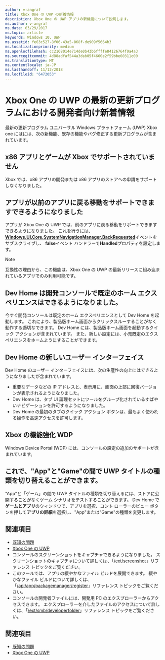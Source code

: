 ```yaml
---
author: v-angraf
title: Xbox One の UWP の新着情報
description: Xbox One の UWP アプリの新機能について説明します。
ms.author: v-angraf
ms.date: 03/29/2017
ms.topic: article
keywords: Windows 10, UWP
ms.assetid: fe63c527-8f06-43a5-868f-de909f5664b3
ms.localizationpriority: medium
ms.openlocfilehash: cc2168014e714de0b43b6ffffe84126764f0a4a3
ms.sourcegitcommit: 4d88adfaf544a3dab05f4660e2f59bbe60311c00
ms.translationtype: MT
ms.contentlocale: ja-JP
ms.lasthandoff: 11/12/2018
ms.locfileid: "6472053"
---
```

# <a name="whats-new-for-developers-in-the-latest-update-of-uwp-on-xbox-one"></a>Xbox One の UWP の最新の更新プログラムにおける開発者向け新着情報

最新の更新プログラム ユニバーサル Windows プラットフォーム (UWP) Xbox one にはには、次の新機能、既存の機能やバグ修正する更新プログラムが含まれています。

## <a name="x86-apps-and-games-are-no-longer-supported-on-xbox"></a>x86 アプリとゲームが Xbox でサポートされていません  
Xbox では、x86 アプリの開発または x86 アプリのストアへの申請をサポートしなくなりました。

## <a name="apps-can-now-support-navigating-back-to-the-previous-app"></a>アプリが以前のアプリに戻る移動をサポートできますできるようになりました 
アプリが Xbox One の UWP では、前のアプリに戻る移動をサポートできますできるようになりました。 これを行うには、 [**Windows.UI.Core.SystemNavigationManager.BackRequested**](https://msdn.microsoft.com/library/windows/apps/dn893595)イベントをサブスクライブし、 **false**イベント ハンドラーで**Handled**プロパティを設定します。

> [!NOTE]
> 互換性の理由から、この機能は、Xbox One の UWP の最新リリースに組み込まれているアプリでのみ利用可能です。 

## <a name="dev-home-is-now-the-default-home-experience-on-development-consoles"></a>Dev Home は開発コンソールで既定のホーム エクスペリエンスはできるようになりました。
今すぐ開発コンソールは既定のホーム エクスペリエンスとして Dev Home を起動します。 これにより、製品版ホーム画面からクリックスルーすることがなく動作する適切なできます。 Dev Home には、製品版ホーム画面を起動するクイック アクションが含まれています。 また、新しい設定には、小売既定のエクスペリエンスをホームようにすることができます。 

## <a name="new-dev-home-user-interface"></a>Dev Home の新しいユーザー インターフェイス
Dev Home のユーザー インターフェイスには、次の生産性の向上にはできるようになりましたが含まれています。
 - 重要なデータなどの IP アドレスと、表示用に、画面の上部に回復バージョンが表示されるようになりました。 
 - Dev Home は、タブ UI 論理セットにツールをグループ化されているすばやいナビゲーションを許可するようになりました。
 - Dev Home の最初のタブのクイック アクション ボタンは、最もよく使われる操作を高速アクセスを許可します。 

## <a name="wdp-for-xbox-enhancements"></a>Xbox の機能強化 WDP
Windows Device Portal (WDP) には、コンソールの設定の追加のサポートが含まれています。 

## <a name="you-can-now-switch-the-type-of-your-uwp-title-between-app-and-game"></a>これで、"App"と"Game"の間で UWP タイトルの種類を切り替えることができます。
"App"と「ゲーム」の間で UWP タイトルの種類を切り替えるには、ストアに公開することがなくゲーム シナリオをテストすることができます。 Dev Home で**ゲームとアプリ**のウィンドウで、アプリを選択、コント ローラーのビュー ボタンを押して**アプリの詳細**を選択し、"App"または"Game"の種類を変更します。

## <a name="see-also"></a>関連項目
- [既知の問題](known-issues.md)
- [Xbox One の UWP](index.md)
 - コンソールのスクリーンショットをキャプチャできるようになりました。 スクリーンショットのキャプチャについて詳しくは、「[/ext/screenshot](wdp-media-capture-api.md)」リファレンス トピックをご覧ください。
 - このツールでは、アプリの緩やかなファイル ビルドを展開できます。 緩やかなファイル ビルドについて詳しくは、「[/api/app/packagemanager/register](wdp-loose-folder-register-api.md)」リファレンス トピックをご覧ください。
 - コンソールの開発者ファイルには、開発用 PC のエクスプローラーからアクセスできます。 エクスプローラーを介したファイルのアクセスについて詳しくは、「[/ext/smb/developerfolder](wdp-smb-api.md)」リファレンス トピックをご覧ください。

## <a name="see-also"></a>関連項目
- [既知の問題](known-issues.md)
- [Xbox One の UWP](index.md)
